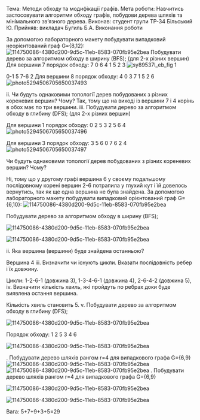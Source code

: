 Тема: Методи обходу та модифікації графів. Мета роботи: Навчитись застосовувати алгоритми обходу графів, побудови дерева шляхів та мінімального зв’язного дерева. Виконав: студент групи ТР-34 Більський Ю. Прийняв: викладач Бугиль Б.А. Виконання роботи

За допомогою лабораторного макету побудувати випадковий неорієнтований граф G={8,12}: 
![114750086-4380d200-9d5c-11eb-8583-070fb95e2bea](https://user-images.githubusercontent.com/84863544/119703558-53152f80-be5f-11eb-9796-2c73b408f7e7.png)
Побудувати дерево за алгоритмом обходу в ширину (BFS); (для 2-х різних вершин) Для вершини 7 порядок обходу: 7 0 6 4 1 5 2 3 
![sy89537l_eb_fig 1](https://user-images.githubusercontent.com/84863544/119703866-a8e9d780-be5f-11eb-9e85-531a7ae01cb3.jpg)

0-1 5 7-6 2 Для вершини 8 порядок обходу: 4 0 3 7 1 5 2 6
![photo5294506705650037493](https://user-images.githubusercontent.com/84863544/119703995-ccad1d80-be5f-11eb-8503-ac419c254efd.jpg)


ii. Чи будуть однаковими топології дерев побудованих з різних кореневих вершин? Чому?
Так, тому що на виході із вершини 7 і 4 корінь в обох має по три вершини. iii. Побудувати дерево за алгоритмом обходу в глибину (DFS); (для 2-х різних вершин)

Для вершини 1 порядок обходу: 0 2 5 3 2 5 6 4 
![photo5294506705650037496](https://user-images.githubusercontent.com/84863544/119704450-5361fa80-be60-11eb-88d8-f4106d200917.jpg)

Для вершини 3 порядок обходу: 3 5 6 0 7 6 2 4 
![photo5294506705650037497](https://user-images.githubusercontent.com/84863544/119704520-6a085180-be60-11eb-9f4e-8cb114cc1311.jpg)

Чи будуть однаковими топології дерев побудованих з різних кореневих вершин? Чому?

Ні, тому що у другому графі вершина 6 у своєму подальшому послідовному корені вершин 2-6 потрапила у глухий кут і їй довелось вернутись, так як ще одна вершина не була знайдена. За допомогою лабораторного макету побудувати випадковий орієнтований граф G={6,10}:
![114750086-4380d200-9d5c-11eb-8583-070fb95e2bea](https://user-images.githubusercontent.com/84863544/119704653-915f1e80-be60-11eb-83a3-7e4940d2a234.png)

Побудувати дерево за алгоритмом обходу в ширину (BFS);

![114750086-4380d200-9d5c-11eb-8583-070fb95e2bea](https://user-images.githubusercontent.com/84863544/119704804-bd7a9f80-be60-11eb-8439-0f5c9d3ce9b8.png)

![114750086-4380d200-9d5c-11eb-8583-070fb95e2bea](https://user-images.githubusercontent.com/84863544/119704847-c7040780-be60-11eb-884a-e3a1049c9c3d.png)

ii. Яка вершина (вершини) буде знайдена останньою?

Вершина 4 iii. Визначити чи існують цикли. Вказати послідовність ребер і їх довжину.

Цикли: 1-2-6-1 (довжина 3), 1-3-4-6-1 (довжина 4), 2-6-4-2 (довжина 5), iv. Визначити кількість хвиль, які пройдуть по ребрах доки буде виявлена остання вершина.


Кількість хвиль становить 5. v. Побудувати дерево за алгоритмом обходу в глибину (DFS);

![114750086-4380d200-9d5c-11eb-8583-070fb95e2bea](https://user-images.githubusercontent.com/84863544/119704945-e1d67c00-be60-11eb-9b14-92020db7ef30.png)

Порядок обходу: 1 2 5 3 4 6

![114750086-4380d200-9d5c-11eb-8583-070fb95e2bea](https://user-images.githubusercontent.com/84863544/119704976-ed29a780-be60-11eb-9942-25702a1af0a1.png)

. Побудувати дерево шляхів рангом r=4 для випадкового графа G={6,9} 
![114750086-4380d200-9d5c-11eb-8583-070fb95e2bea](https://user-images.githubusercontent.com/84863544/119705025-f9ae0000-be60-11eb-84fd-cce84e81bfd1.png)
![114750086-4380d200-9d5c-11eb-8583-070fb95e2bea](https://user-images.githubusercontent.com/84863544/119705074-05012b80-be61-11eb-8cc2-f9c3791bedeb.png)
. Побудувати дерево шляхів рангом r=4 для випадкового графа G={6,9}

![114750086-4380d200-9d5c-11eb-8583-070fb95e2bea](https://user-images.githubusercontent.com/84863544/119705115-0fbbc080-be61-11eb-88ea-829ae9855988.png)


![114750086-4380d200-9d5c-11eb-8583-070fb95e2bea](https://user-images.githubusercontent.com/84863544/119705157-177b6500-be61-11eb-9a3c-88c80353510d.png)

Вага: 5+7+9+3+5=29

